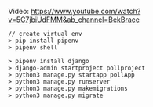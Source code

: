 Video: https://www.youtube.com/watch?v=5C7jbiUdFMM&ab_channel=BekBrace

```
// create virtual env
> pip install pipenv
> pipenv shell

> pipenv install django
> django-admin startproject pollproject
> python3 manage.py startapp pollApp
> python3 manage.py runserver
> python3 manage.py makemigrations
> python3 manage.py migrate
```